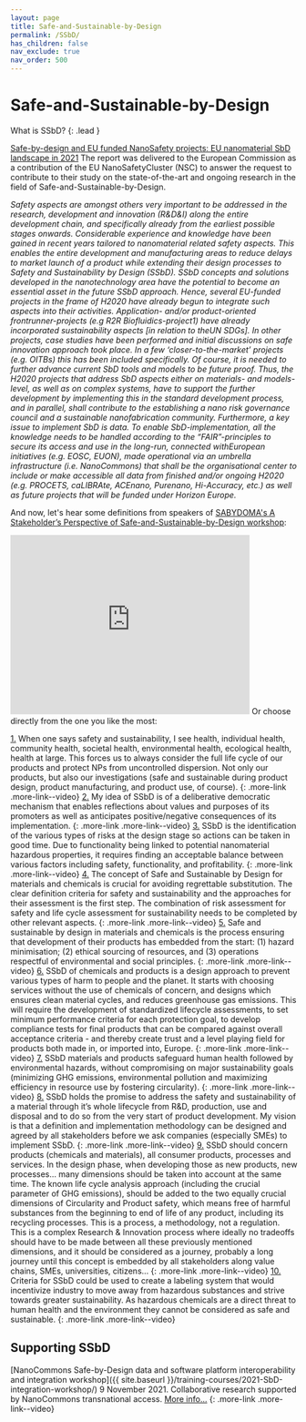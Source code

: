 ```yaml
---
layout: page
title: Safe-and-Sustainable-by-Design
permalink: /SSbD/
has_children: false
nav_exclude: true
nav_order: 500
---
```


# Safe-and-Sustainable-by-Design
What is SSbD? 
{: .lead }

[Safe-by-design and EU funded NanoSafety projects: EU nanomaterial SbD landscape in 2021](https://zenodo.org/record/4652587#.YkVgyihByUk)
The report was delivered to the European Commission as a contribution of the EU NanoSafetyCluster (NSC) to answer the request to contribute to their study on the state-of-the-art and ongoing research in the field of Safe-and-Sustainable-by-Design.

_Safety aspects are amongst others very important to be addressed in the research, development and innovation (R&D&I) along the entire development chain, and specifically already from the earliest possible stages onwards. Considerable experience and knowledge have been gained in recent years tailored to nanomaterial related safety aspects. This enables the entire development and manufacturing areas to reduce delays to market launch of a product while extending their design processes to Safety and  Sustainability by Design (SSbD). SSbD concepts and solutions developed in the nanotechnology area have the potential to become an essential asset in the future SSbD approach. Hence, several EU-funded projects in the frame of H2020 have already begun to integrate such aspects into their activities. Application- and/or product-oriented frontrunner-projects (e.g R2R Biofluidics-project1) have already incorporated sustainability aspects [in relation to theUN SDGs]. In other projects, case studies have been performed and initial discussions on safe innovation approach took place. In a few ‘closer-to-the-market’ projects (e.g. OITBs) this has been included specifically. Of course, it is needed to further advance current SbD tools and models to be future proof. Thus, the H2020 projects that address SbD aspects either on materials- and models-level, as well as on complex systems, have to support the further development by implementing this in the standard development process, and in parallel, shall contribute to the establishing a nano risk governance council and a sustainable nanofabrication community. Furthermore, a key issue to implement SbD is data. To enable SbD-implementation, all the knowledge needs to be handled according to the “FAIR”-principles to secure its access and use in the long-run, connected withEuropean initiatives (e.g. EOSC, EUON), made operational via an umbrella infrastructure (i.e. NanoCommons) that shall be the organisational center to include or make accessible all data from finished and/or ongoing H2020 (e.g. PROCETS, caLIBRAte, ACEnano, Purenano, Hi-Accuracy, etc.) as well as future projects that will be funded under Horizon Europe._

And now, let's hear some definitions from speakers of [SABYDOMA's A Stakeholder’s Perspective of Safe-and-Sustainable-by-Design workshop](https://zenodo.org/record/6326436#.YkRloShByUk):

<iframe width="420" height="315" src="https://www.youtube.com/embed/4QRcJLRqBkU" frameborder="0" allowfullscreen="allowfullscreen">&nbsp;</iframe>
Or choose directly from the one you like the most:

[1.](https://www.youtube.com/embed/4QRcJLRqBkU?t=933) When one says safety and sustainability, I see health, individual health, community health, societal health, environmental health, ecological health, health at large. This forces us to always consider the full life cycle of our products and protect NPs from uncontrolled dispersion. Not only our products, but also our investigations (safe and sustainable during product design, product manufacturing, and product use, of course).
{: .more-link .more-link--video}
[2.](https://www.youtube.com/embed/4QRcJLRqBkU?start=1330&end=1840) My idea of SSbD is of a deliberative democratic mechanism that enables reflections about values and purposes of its promoters as well as anticipates positive/negative consequences of its implementation.
{: .more-link .more-link--video}
[3.](https://www.youtube.com/embed/4QRcJLRqBkU?start=1840&end=2273) SSbD is the identification of the various types of risks at the design stage so actions can be taken in good time. Due to functionality being linked to potential nanomaterial hazardous properties, it requires finding an acceptable balance between various factors including safety, functionality, and profitability.
{: .more-link .more-link--video}
[4.](https://www.youtube.com/embed/4QRcJLRqBkU?start=2273&end=2896) The concept of Safe and Sustainable by Design for materials and chemicals is crucial for avoiding regrettable substitution. The clear definition criteria for safety and sustainability and the approaches for their assessment is the first step. The combination of risk assessment for safety and life cycle assessment for sustainability needs to be completed by other relevant aspects.
{: .more-link .more-link--video}
[5.](https://www.youtube.com/embed/4QRcJLRqBkU?start=2896&end=3213) Safe and sustainable by design in materials and chemicals is the process ensuring that development of their products has embedded from the start: (1) hazard minimisation; (2) ethical sourcing of resources, and (3) operations respectful of environmental and social principles.
{: .more-link .more-link--video}
[6.](https://www.youtube.com/embed/4QRcJLRqBkU?start=3213&end=3540) SSbD of chemicals and products is a design approach to prevent various types of harm to people and the planet. It starts with choosing services without the use of chemicals of concern, and designs which ensures clean material cycles, and reduces greenhouse gas emissions. This will require the development of standardized lifecycle assessments, to set minimum performance criteria for each protection goal, to develop compliance tests for final products that can be compared against overall acceptance criteria - and thereby create trust and a level playing field for products both made in, or imported into, Europe.
{: .more-link .more-link--video}
[7.](https://www.youtube.com/embed/4QRcJLRqBkU?start=3540&end=4133) SSbD materials and products safeguard human health followed by environmental hazards, without compromising on major sustainability goals (minimizing GHG emissions, environmental pollution and maximizing efficiency in resource use by fostering circularity).
{: .more-link .more-link--video}
[8.](https://www.youtube.com/embed/4QRcJLRqBkU?start=4133&end=4465) SSbD holds the promise to address the safety and sustainability of a material through it’s whole lifecycle from R&D, production, use and disposal and to do so from the very start of product development. My vision is that a definition and implementation methodology can be designed and agreed by all stakeholders before we ask companies (especially SMEs) to implement SSbD.
{: .more-link .more-link--video}
[9.](https://www.youtube.com/embed/4QRcJLRqBkU?start=4465&end=4771) SSbD should concern products (chemicals and materials), all consumer products, processes and services. In the design phase, when developing those as new products, new processes… many dimensions should be taken into account at the same time. The known life cycle analysis approach (including the crucial parameter of GHG emissions), should be added to the two equally crucial dimensions of Circularity and Product safety, which means free of harmful substances from the beginning to end of life of any product, including its recycling processes. This is a process, a methodology, not a regulation. This is a complex Research & Innovation process where ideally no tradeoffs should have to be made between all these previously mentioned dimensions, and it should be considered as a journey, probably a long journey until this concept is embedded by all stakeholders along value chains, SMEs, universities, citizens…
{: .more-link .more-link--video}
[10.](https://www.youtube.com/embed/4QRcJLRqBkU?start=4771) Criteria for SSbD could be used to create a labeling system that would incentivize industry to move away from hazardous substances and strive towards greater sustainability. As hazardous chemicals are a direct threat to human health and the environment they cannot be considered as safe and sustainable.
{: .more-link .more-link--video}

## Supporting SSbD

[NanoCommons Safe-by-Design data and software platform interoperability and integration workshop]({{ site.baseurl }}/training-courses/2021-SbD-integration-workshop/)
9 November 2021. Collaborative research supported by NanoCommons transnational access. [More info...](https://zenodo.org/record/5752073#.Ybitq73MKUk)
{: .more-link .more-link--video}